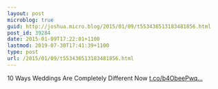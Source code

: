 ```yaml
---
layout: post
microblog: true
guid: http://joshua.micro.blog/2015/01/09/t553436513183481856.html
post_id: 39284
date: 2015-01-09T17:22:01+1100
lastmod: 2019-07-30T17:41:39+1100
type: post
url: /2015/01/09/t553436513183481856.html
---
```

10 Ways Weddings Are Completely Different Now [t.co/b4ObeePwq...](http://t.co/b4ObeePwqV)
